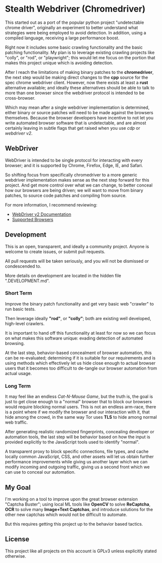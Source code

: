 # Stealth Webdriver (Chromedriver) 
This started out as a port of the popular python project "undetectable chrome
driver", originally an experiment to better understand what strategies were
being employed to avoid detection. In addition, using a compiled language,
receiving a large performance boost. 

Right now it includes some basic crawling functionality and the basic patching
functionality. My plan is to leverage existing crawling projects like "colly",
or "rod", or "playwright"; this would let me focus on the portion that makes
this project unique which is avoiding detection. 

After I reach the limitations of making binary patches to the **chromedriver**,
the next step would be making direct changes to the **cpp** source for the spec
chrome webdriver client. However, now there exists at least a **rust**
alternative available; and ideally these alternatives should be able to talk to
more than one browser since the webdriver protocol is intended to be
cross-browser. 

Which may mean after a single webdriver implementation is determined, either
binary or source patches will need to be made against the browsers themselves.
Because the browser developers have incentive to not let you write automated
browser software that is undetectable, and are almost certainly leaving in
subtle flags that get raised when you use *cdp* or *webdriver v2*. 

## WebDriver
WebDriver is intended to be single protocol for interacting with every browser;
and it is supported by Chrome, Firefox, Edge, IE, and Safari. 

So shifting focus from specifically chromedriver to a more generic webdriver
implementation makes sense as the next step forward for this project. And
get more control over what we can change, to better conceal how our browsers are
being driven; we will want to move from binary patches, to source code patches
and compiling from source. 

For more information, I recommend reviewing: 

  * [WebDriver v2 Documentation](https://www.selenium.dev/documentation/webdriver/browsers/)
  * [Supported Browsers](https://www.selenium.dev/documentation/webdriver/browsers/)


## Development
This is an open, transparent, and ideally a community project. Anyone is welcome
to create issues, or submit pull requests.

All pull requests will be taken seriously, and you will not be dismissed or
condescended to.

More details on development are located in the hidden file ".DEVELOPMENT.md". 

### Short Term 
Improve the binary patch functionality and get very basic web "crawler" to run
basic tests. 

Then leverage ideally **"rod"**, or **"colly"**; both are existing well 
developed, high-level crawlers.

It is important to hand off this functionality at least for now so we can focus
on what makes this software unique: evading detection of automated browsing.

At the last step, behavior-based concealment of browser automation, this can be
re-evaluated; determining if it is suitable for our requirements and is using
methods which effectively let us hide close enough to actual browser users that
it becomes too difficult to de-tangle our browser automation from actual usage.

### Long Term
It may feel like an endless *Cat-N-Mouse Game*, but the truth is, the goal is
just to get close enough to a "normal" browser that to block our browsers would
require blocking normal users. This is not an endless arm-race, there is a point
where if we modify the browser and our interaction with it, that hide among the
crowd, in the same way Tor uses **TLS** to hide among normal web traffic.

After generating realistic randomized fingerprints, concealing developer or 
automation tools, the last step will be behavior based on how the input is 
provided explicitly to the JavaScript tools used to identify "normal".

A transparent proxy to block specific connections, file types, and cache locally
common JavaScript, CSS, and other assets will let us obtain further performance
improvements while giving us another layer which we can modify incoming and
outgoing traffic, giving us a second front which we can use to conceal our
automation.

## My Goal
I'm working on a tool to improve upon the great browser extension "Captcha
Buster"; using local ML tools like **OpenCV** to solve **ReCaptcha**, **OCR** 
to solve many **Image+Text Captchas**, and introduce solutions for the other 
new captchas which would not be difficult to automate.

But this requires getting this project up to the behavior based tactics. 

## License 
This project like all projects on this account is GPLv3 unless explicitly stated
otherwise. 


